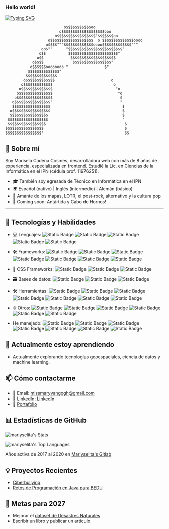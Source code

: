 ### Hello world!

[![Typing SVG](https://readme-typing-svg.herokuapp.com?font=Consolas&pause=1000&color=0B1C9D&width=435&lines=Hi+there+%F0%9F%91%8B+%F0%9F%90%A7;Welcome+to+Mariyselita's+GitHub+%F0%9F%92%BE;Web+Developer+(Frontend+hands)++%F0%9F%92%BB;%F0%9F%8C%A0+Exploring+AI+%26+Geospatial+Data+%F0%9F%94%AD;Dreaming+of+Antarctica+%F0%9F%90%A7+%26+Universe+%F0%9F%8C%8C;%E2%9C%8D%EF%B8%8F+Writer+%7C+%F0%9F%A7%AD+Follower+%7C+%F0%9F%8D%80+Living+)](https://git.io/typing-svg)


                              o$$$$$$$$$$$oo
                            o$$$$$$$$$$$$$$$$$$$ooo
                          o$$$$$$$$$$$$$$$$$"$$$$$$$oo
                       o$$$$$$$$$$$$$$$$$$$  o $$$$$$$$$$$$$$oooo
                      o$$$$"""$$$$$$$$$$$$$oooo$$$$$$$$$$$$$"""
                    oo$""      "$$$$$$$$$$$$$$$$$$$$$$$$"
                   o$$          $$$$$$$$$$$$$$$$$$$$$$"
                  o$$            $$$$$$$$$$$$$$$$$$$$
                o$$$$             $$$$$$$$$$$$$$$$$"
               o$$$$$$oooooooo "                $"
              $$$$$$$$$$$$$$"
             $$$$$$$$$$$$$$
            o$$$$$$$$$$$$$                         o
           o$$$$$$$$$$$$$                           o
          o$$$$$$$$$$$$$$                            "o
         o$$$$$$$$$$$$$$$                             "o
        o$$$$$$$$$$$$$$$$                              $
       o$$$$$$$$$$$$$$$$"                              "
       $$$$$$$$$$$$$$$$$                                $
      o$$$$$$$$$$$$$$$$$                                $
      $$$$$$$$$$$$$$$$$                                 $
     $$$$$$$$$$$$$$$$$$                                 "
     $$$$$$$$$$$$$$$$$                                   $
    $$$$$$$$$$$$$$$$$                                    $
    $$$$$$$$$$$$$$$$"                                    $$

## 🚀 Sobre mí

Soy Marisela Cadena Cosmes, desarrolladora web con más de 8 años de experiencia, especializada en frontend. Estudié la Lic. en Ciencias de la Informática en el IPN (cédula prof. 11976251).

- 🎓 También soy egresada de Técnico en Informática en el IPN
- 🌍 Español (nativo) | Inglés (intermedio) | Alemán (básico)
- 💬 Amante de los mapas, LOTR, el post-rock, alternativo y la cultura pop
- 📍 Coming soon: Antártida y Cabo de Hornos!

---

## 🔧 Tecnologías y Habilidades

- 💻 Lenguajes: ![Static Badge](https://img.shields.io/badge/Javascript-F7DF1E?style=for-the-badge&logo=Javascript&logoColor=white&labelColor=F7DF1E&link=https%3A%2F%2Fecma-international.org%2Fpublications-and-standards%2Fstandards%2Fecma-262%2F) ![Static Badge](https://img.shields.io/badge/Python-3776AB?style=for-the-badge&logo=python&logoColor=white&labelColor=3776AB&link=https%3A%2F%2Fwww.python.org%2F) ![Static Badge](https://img.shields.io/badge/R-276DC3?style=for-the-badge&logo=R&logoColor=white&labelColor=276DC3&link=https%3A%2F%2Fwww.r-project.org%2F) ![Static Badge](https://img.shields.io/badge/PHP-777BB4?style=for-the-badge&logo=PHP&logoColor=4f5b93&labelColor=black&link=https%3A%2F%2Fwww.php.net%2F) ![Static Badge](https://img.shields.io/badge/Java-cdcdcd?style=for-the-badge&logoColor=cdcdcd&labelColor=black&link=https%3A%2F%2Fwww.java.com%2Fes%2F) 


- 🛠️ Frameworks: ![Static Badge](https://img.shields.io/badge/vuejs-4FC08D?style=for-the-badge&logo=vue.js&logoColor=4FC08D&labelColor=black) ![Static Badge](https://img.shields.io/badge/ReactJS-61DBFB?style=for-the-badge&logo=React&logoColor=61DBFB&labelColor=black&link=https%3A%2F%2Freact.dev%2F) ![Static Badge](https://img.shields.io/badge/nextjs-%23000000?style=for-the-badge&logo=nextdotjs&logoColor=white&labelColor=black&link=https%3A%2F%2Fnextjs.org%2F) ![Static Badge](https://img.shields.io/badge/laravel-FF2D20?style=for-the-badge&logo=laravel&logoColor=white&labelColor=black&link=https%3A%2F%2Flaravel.com%2F) ![Static Badge](https://img.shields.io/badge/Gatsby-663399?style=for-the-badge&logo=Gatsby&logoColor=white&labelColor=black&link=https%3A%2F%2Fwww.gatsbyjs.com%2F) ![Static Badge](https://img.shields.io/badge/Spring-6DB33F?style=for-the-badge&logo=Spring&logoColor=6DB33F&labelColor=black&link=https%3A%2F%2Fspring.io%2F) ![Static Badge](https://img.shields.io/badge/Ionic-3880FF?style=for-the-badge&logo=Ionic&logoColor=3880FF&labelColor=black)


- 🎨 CSS Frameworks: ![Static Badge](https://img.shields.io/badge/TailwindCSS-06B6D4?style=for-the-badge&logo=TailwindCSS&logoColor=06B6D4&labelColor=black&link=https%3A%2F%2Ftailwindcss.com%2F) ![Static Badge](https://img.shields.io/badge/Bootstrap-7952B3?style=for-the-badge&logo=Bootstrap&logoColor=7952B3&labelColor=black&link=https%3A%2F%2Fgetbootstrap.com%2F) ![Static Badge](https://img.shields.io/badge/Material-6750A4?style=for-the-badge&logo=Material%20Design&logoColor=6750A4&labelColor=black&link=https%3A%2F%2Fm3.material.io%2F)


- 🗃️ Bases de datos: ![Static Badge](https://img.shields.io/badge/mysql-4479A1?style=for-the-badge&logo=Mysql&logoColor=white&labelColor=4479A1&link=https%3A%2F%2Fwww.mysql.com%2F) ![Static Badge](https://img.shields.io/badge/SQL%20Server-e7404a?style=for-the-badge&logoColor=e7404a&labelColor=black&link=https%3A%2F%2Fwww.microsoft.com%2Fes-es%2Fsql-server%2F) ![Static Badge](https://img.shields.io/badge/PostgreSQL-4169E1?style=for-the-badge&logo=postgresql&logoColor=white&labelColor=4169E1&link=https%3A%2F%2Fwww.mysql.com%2F)

- 🛠️ Herramientas: ![Static Badge](https://img.shields.io/badge/Github-181717?style=for-the-badge&logo=github&logoColor=white&labelColor=181717&link=https%3A%2F%2Fgithub.com%2F) ![Static Badge](https://img.shields.io/badge/Gitlab-FC6D26?style=for-the-badge&logo=GitLab&logoColor=white&labelColor=FC6D26&link=https%3A%2F%2Fabout.gitlab.com%2F) ![Static Badge](https://img.shields.io/badge/QGis-589632?style=for-the-badge&logo=Qgis&logoColor=white&labelColor=589632&link=https%3A%2F%2Fqgis.org%2F) ![Static Badge](https://img.shields.io/badge/Postman-FF6C37?style=for-the-badge&logo=Postman&logoColor=FF6C37&labelColor=black&link=https%3A%2F%2Fwww.postman.com%2F) ![Static Badge](https://img.shields.io/badge/Docker-2496ED?style=for-the-badge&logo=Docker&logoColor=2496ED&labelColor=black&link=https%3A%2F%2Fwww.docker.com%2F) ![Static Badge](https://img.shields.io/badge/Firebase-DD2C00?style=for-the-badge&logo=Firebase&logoColor=DD2C00&labelColor=black&link=https%3A%2F%2Ffirebase.google.com%2F) ![Static Badge](https://img.shields.io/badge/Node.js-5FA04E?style=for-the-badge&logo=Node.js&logoColor=5FA04E&labelColor=black&link=https%3A%2F%2Fnodejs.org%2Fen) 


- 🌐 Otros: ![Static Badge](https://img.shields.io/badge/Atlassian-0052CC?style=for-the-badge&logo=atlassian&logoColor=white&labelColor=0052CC&link=https%3A%2F%2Fwww.atlassian.com%2Fsoftware) ![Static Badge](https://img.shields.io/badge/Git-F05032?style=for-the-badge&logo=Git&logoColor=white&labelColor=F05032&link=https%3A%2F%2Fgit-scm.com%2F) ![Static Badge](https://img.shields.io/badge/visual%20studio%20code-23a7f2?style=for-the-badge&logoColor=23a7f2&labelColor=black&link=https%3A%2F%2Ffirebase.google.com%2F) ![Static Badge](https://img.shields.io/badge/HTML-E34F26?style=for-the-badge&logo=HTML5&logoColor=E34F26&labelColor=black) ![Static Badge](https://img.shields.io/badge/AWS-000000?style=for-the-badge&logoColor=000000&labelColor=black) ![Static Badge](https://img.shields.io/badge/Google%20Cloud%20Platform-AAAAAA?style=for-the-badge&logoColor=BABABA&labelColor=black)


- He manejado: ![Static Badge](https://img.shields.io/badge/Android-3DDC84?style=for-the-badge&logo=AndroidStudio&logoColor=3DDC84&labelColor=black) ![Static Badge](https://img.shields.io/badge/Eclipse-2C2255?style=for-the-badge&logo=Eclipse%20IDE&logoColor=2C2255&labelColor=black) ![Static Badge](https://img.shields.io/badge/Netbeans-1B6AC6?style=for-the-badge&logo=Apache%20Netbeans%20IDE&logoColor=1B6AC6&labelColor=black) ![Static Badge](https://img.shields.io/badge/Xcode-147EFB?style=for-the-badge&logo=Xcode&logoColor=147EFB&labelColor=black) ![Static Badge](https://img.shields.io/badge/Angular-0F0F11?style=for-the-badge&logo=Angular&logoColor=white&color=red) ![Static Badge](https://img.shields.io/badge/XML-005FAD?style=for-the-badge&logo=XML&logoColor=005FAD&labelColor=black) ![Static Badge](https://img.shields.io/badge/Sublime%20Text-FF9800?style=for-the-badge&logo=Sublime%20Text&logoColor=FF9800&labelColor=black)







## 🌱 Actualmente estoy aprendiendo

- Actualmente explorando tecnologías geoespaciales, ciencia de datos y machine learning.

## 📫 Cómo contactarme

- 📧 Email: missmaryvangogh@gmail.com
- 💼 LinkedIn: [LinkedIn](https://www.linkedin.com/in/marisela-cadena-68b961367/)
- 🚀 [Portafolio](https://mariyselita.myportfolio.com/work)

## 📊 Estadísticas de GitHub

![mariyselita's Stats](https://github-readme-stats.vercel.app/api?username=mariyselita&theme=buefy&show_icons=true&hide_border=true&count_private=true)

![mariyselita's Top Languages](https://github-readme-stats.vercel.app/api/top-langs/?username=mariyselita&theme=buefy&show_icons=true&hide_border=true&layout=compact)

Años activa de 2017 al 2020 en [Mariyselita's Gitlab](https://gitlab.com/Mariyselita)


## 💡 Proyectos Recientes

- [Ciberbullying](https://github.com/Mariyselita/ciberbullying_tesis) 
- [Retos de Programación en Java para BEDU](https://github.com/Mariyselita/Retos) 

## 🎯 Metas para 2027

- Mejorar el [dataset de Desastres Naturales](https://www.kaggle.com/datasets/mariyselita/desastres-naturales)
- Escribir un libro y publicar un artículo

